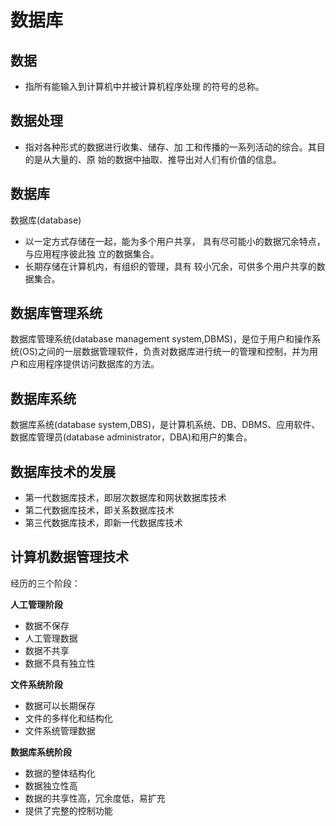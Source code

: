 # 数据库

## 数据

- 指所有能输入到计算机中并被计算机程序处理 的符号的总称。 

## 数据处理

- 指对各种形式的数据进行收集、储存、加 工和传播的一系列活动的综合。其目的是从大量的、原 始的数据中抽取、推导出对人们有价值的信息。 

## 数据库

数据库(database)

- 以一定方式存储在一起，能为多个用户共享， 具有尽可能小的数据冗余特点，与应用程序彼此独 立的数据集合。
- 长期存储在计算机内，有组织的管理，具有 较小冗余，可供多个用户共享的数据集合。

## 数据库管理系统

数据库管理系统(database management system,DBMS)，是位于用户和操作系统(OS)之间的一层数据管理软件，负责对数据库进行统一的管理和控制，并为用户和应用程序提供访问数据库的方法。

## 数据库系统

数据库系统(database system,DBS)，是计算机系统、DB、DBMS、应用软件、数据库管理员(database administrator，DBA)和用户的集合。

## 数据库技术的发展

- 第一代数据库技术，即层次数据库和网状数据库技术
- 第二代数据库技术，即关系数据库技术
- 第三代数据库技术，即新一代数据库技术

## 计算机数据管理技术

经历的三个阶段：

**人工管理阶段**

- 数据不保存
- 人工管理数据
- 数据不共享
- 数据不具有独立性

**文件系统阶段**

- 数据可以长期保存
- 文件的多样化和结构化
- 文件系统管理数据

**数据库系统阶段**

- 数据的整体结构化
- 数据独立性高
- 数据的共享性高，冗余度低，易扩充
- 提供了完整的控制功能

